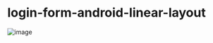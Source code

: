 ﻿# login-form-android-linear-layout
![image](https://github.com/RutujaJotrao/login-form-android-linear-layout/assets/95583405/2128c610-d261-4c6f-a84e-15fde9534c33)
